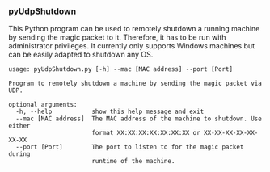 ### pyUdpShutdown

This Python program can be used to remotely shutdown a running machine by sending the magic packet to it. Therefore, it has to be run with administrator privileges. It currently only supports Windows machines but can be easily adapted to shutdown any OS.

```
usage: pyUdpShutdown.py [-h] --mac [MAC address] --port [Port]

Program to remotely shutdown a machine by sending the magic packet via UDP.

optional arguments:
  -h, --help           show this help message and exit
  --mac [MAC address]  The MAC address of the machine to shutdown. Use either
                       format XX:XX:XX:XX:XX:XX:XX or XX-XX-XX-XX-XX-XX-XX
  --port [Port]        The port to listen to for the magic packet during
                       runtime of the machine.
```
